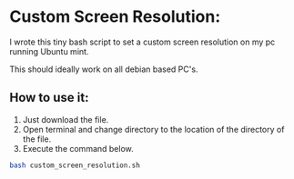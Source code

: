 # Custom Screen Resolution:

I wrote this tiny bash script to set a custom screen resolution on my pc running Ubuntu mint.

This should ideally work on all debian based PC's.

## How to use it:

1. Just download the file.
2. Open terminal and change directory to the location of the directory of the file.
3. Execute the command below.

```bash
bash custom_screen_resolution.sh
``` 
